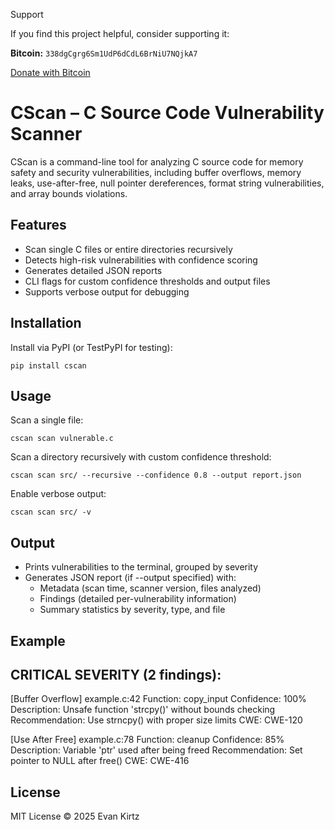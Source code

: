 Support

If you find this project helpful, consider supporting it:

**Bitcoin:** `338dgCgrg6Sm1UdP6dCdL6BrNiU7NQjkA7`

[Donate with Bitcoin](bitcoin:338dgCgrg6Sm1UdP6dCdL6BrNiU7NQjkA7)

CScan – C Source Code Vulnerability Scanner
===========================================

CScan is a command-line tool for analyzing C source code for memory safety
and security vulnerabilities, including buffer overflows, memory leaks,
use-after-free, null pointer dereferences, format string vulnerabilities,
and array bounds violations.

Features
--------

- Scan single C files or entire directories recursively
- Detects high-risk vulnerabilities with confidence scoring
- Generates detailed JSON reports
- CLI flags for custom confidence thresholds and output files
- Supports verbose output for debugging

Installation
------------

Install via PyPI (or TestPyPI for testing):

    pip install cscan

Usage
-----

Scan a single file:

    cscan scan vulnerable.c

Scan a directory recursively with custom confidence threshold:

    cscan scan src/ --recursive --confidence 0.8 --output report.json

Enable verbose output:

    cscan scan src/ -v

Output
------

- Prints vulnerabilities to the terminal, grouped by severity
- Generates JSON report (if --output specified) with:
  - Metadata (scan time, scanner version, files analyzed)
  - Findings (detailed per-vulnerability information)
  - Summary statistics by severity, type, and file

Example
-------

CRITICAL SEVERITY (2 findings):
------------------------------------------------------------
[Buffer Overflow] example.c:42
Function: copy_input
Confidence: 100%
Description: Unsafe function 'strcpy()' without bounds checking
Recommendation: Use strncpy() with proper size limits
CWE: CWE-120

[Use After Free] example.c:78
Function: cleanup
Confidence: 85%
Description: Variable 'ptr' used after being freed
Recommendation: Set pointer to NULL after free()
CWE: CWE-416

License
-------

MIT License © 2025 Evan Kirtz

